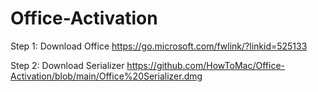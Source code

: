 # Office-Activation

Step 1: Download Office
https://go.microsoft.com/fwlink/?linkid=525133

Step 2: Download Serializer
https://github.com/HowToMac/Office-Activation/blob/main/Office%20Serializer.dmg
